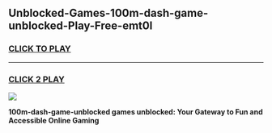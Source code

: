
## Unblocked-Games-100m-dash-game-unblocked-Play-Free-emt0l
<h3>
<a href="https://premium76.site?title=100m-dash-game-unblocked&ref=17A">CLICK TO PLAY</a></h3>
<hr>

<h3>
<a href="https://premium76.site?title=100m-dash-game-unblocked&ref=17A">CLICK 2 PLAY</a>
  
</h3>

<a href="https://premium76.site?title=100m-dash-game-unblocked&ref=17A"><img src="https://clearcache.store/games.png"></a>


**100m-dash-game-unblocked games unblocked: Your Gateway to Fun and Accessible Online Gaming**
